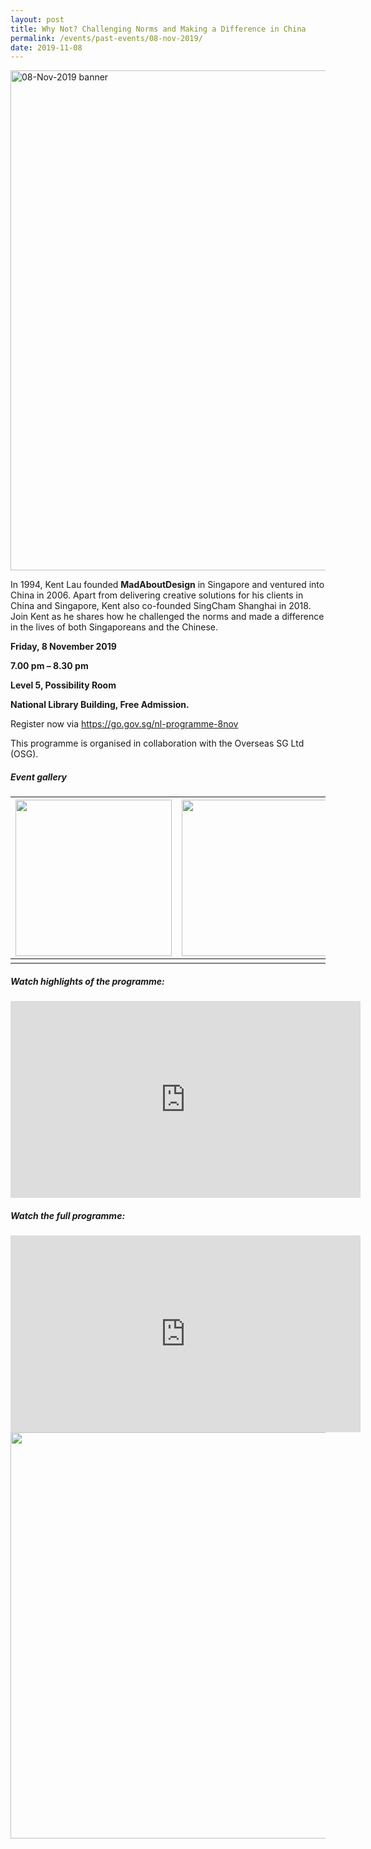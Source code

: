 ```yaml
---
layout: post
title: Why Not? Challenging Norms and Making a Difference in China
permalink: /events/past-events/08-nov-2019/
date: 2019-11-08
---
```


<img src="\images\past-events\08-Nov-2019\banner.jpg" alt="08-Nov-2019 banner" style="width:800px;" />

In 1994, Kent Lau founded **MadAboutDesign** in Singapore and ventured into China in 2006. Apart from delivering creative solutions for his clients in China and Singapore, Kent also co-founded SingCham Shanghai in 2018. Join Kent as he shares how he challenged the norms and made a difference in the lives of both Singaporeans and the Chinese.

**Friday, 8 November 2019**

**7.00 pm – 8.30 pm**

**Level 5, Possibility Room**

**National Library Building, Free Admission.**

Register now via <https://go.gov.sg/nl-programme-8nov>

This programme is organised in collaboration with the Overseas SG Ltd (OSG).



##### **Event gallery**

| <a href="\images\past-events\08-Nov-2019\image-1.jpg"><img src="\images\past-events\08-Nov-2019\image-1.jpg" style="width:250px;" /></a> | <a href="\images\past-events\08-Nov-2019\image-2.jpg"><img src="\images\past-events\08-Nov-2019\image-2.jpg" style="width:250px;" /></a> | <a href="\images\past-events\08-Nov-2019\image-3.jpg"><img src="\images\past-events\08-Nov-2019\image-3.jpg" style="width:250px;" /></a> |
| ------------------------------------------------------------ | ------------------------------------------------------------ | ------------------------------------------------------------ |
|                                                              |                                                              |                                                              |

#####  **Watch highlights of the programme:** 

<div class="bp-youtube">
<iframe width="560" height="315" src="https://www.youtube.com/embed/hPlDoLh0oM8" frameborder="0" allow="accelerometer; autoplay; encrypted-media; gyroscope; picture-in-picture" allowfullscreen></iframe>
</div>

##### **Watch the full programme:**

<div class="bp-youtube">
<iframe width="560" height="315" src="https://www.youtube.com/embed/uQ2JBM6IA7Y" frameborder="0" allow="accelerometer; autoplay; encrypted-media; gyroscope; picture-in-picture" allowfullscreen></iframe>
</div>

<img src="\images\past-events\08-Nov-2019\edm.jpg" style="width:650px;" />


